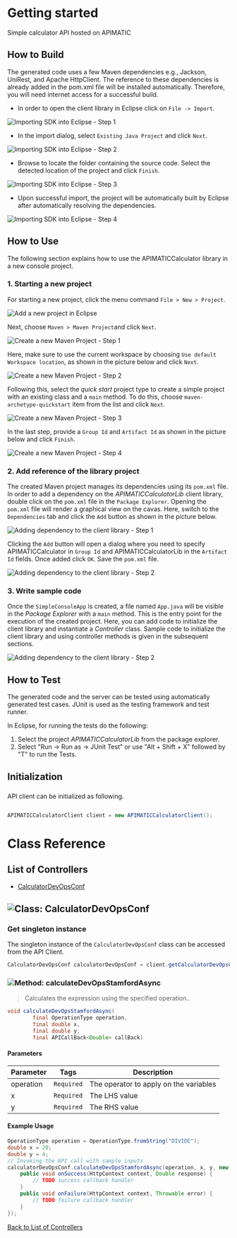 # Getting started

Simple calculator API hosted on APIMATIC

## How to Build

The generated code uses a few Maven dependencies e.g., Jackson, UniRest,
and Apache HttpClient. The reference to these dependencies is already
added in the pom.xml file will be installed automatically. Therefore,
you will need internet access for a successful build.

* In order to open the client library in Eclipse click on ``` File -> Import ```.

![Importing SDK into Eclipse - Step 1](https://apidocs.io/illustration/java?step=import0&workspaceFolder=APIMATIC%20Calculator-Java&workspaceName=APIMATICCalculator&projectName=APIMATICCalculatorLib&rootNamespace=io.apimatic.examples)

* In the import dialog, select ``` Existing Java Project ``` and click ``` Next ```.

![Importing SDK into Eclipse - Step 2](https://apidocs.io/illustration/java?step=import1&workspaceFolder=APIMATIC%20Calculator-Java&workspaceName=APIMATICCalculator&projectName=APIMATICCalculatorLib&rootNamespace=io.apimatic.examples)

* Browse to locate the folder containing the source code. Select the detected location of the project and click ``` Finish ```.

![Importing SDK into Eclipse - Step 3](https://apidocs.io/illustration/java?step=import2&workspaceFolder=APIMATIC%20Calculator-Java&workspaceName=APIMATICCalculator&projectName=APIMATICCalculatorLib&rootNamespace=io.apimatic.examples)

* Upon successful import, the project will be automatically built by Eclipse after automatically resolving the dependencies.

![Importing SDK into Eclipse - Step 4](https://apidocs.io/illustration/java?step=import3&workspaceFolder=APIMATIC%20Calculator-Java&workspaceName=APIMATICCalculator&projectName=APIMATICCalculatorLib&rootNamespace=io.apimatic.examples)

## How to Use

The following section explains how to use the APIMATICCalculator library in a new console project.

### 1. Starting a new project

For starting a new project, click the menu command ``` File > New > Project ```.

![Add a new project in Eclipse](https://apidocs.io/illustration/java?step=createNewProject0&workspaceFolder=APIMATIC%20Calculator-Java&workspaceName=APIMATICCalculator&projectName=APIMATICCalculatorLib&rootNamespace=io.apimatic.examples)

Next, choose ``` Maven > Maven Project ```and click ``` Next ```.

![Create a new Maven Project - Step 1](https://apidocs.io/illustration/java?step=createNewProject1&workspaceFolder=APIMATIC%20Calculator-Java&workspaceName=APIMATICCalculator&projectName=APIMATICCalculatorLib&rootNamespace=io.apimatic.examples)

Here, make sure to use the current workspace by choosing ``` Use default Workspace location ```, as shown in the picture below and click ``` Next ```.

![Create a new Maven Project - Step 2](https://apidocs.io/illustration/java?step=createNewProject2&workspaceFolder=APIMATIC%20Calculator-Java&workspaceName=APIMATICCalculator&projectName=APIMATICCalculatorLib&rootNamespace=io.apimatic.examples)

Following this, select the *quick start* project type to create a simple project with an existing class and a ``` main ``` method. To do this, choose ``` maven-archetype-quickstart ``` item from the list and click ``` Next ```.

![Create a new Maven Project - Step 3](https://apidocs.io/illustration/java?step=createNewProject3&workspaceFolder=APIMATIC%20Calculator-Java&workspaceName=APIMATICCalculator&projectName=APIMATICCalculatorLib&rootNamespace=io.apimatic.examples)

In the last step, provide a ``` Group Id ``` and ``` Artifact Id ``` as shown in the picture below and click ``` Finish ```.

![Create a new Maven Project - Step 4](https://apidocs.io/illustration/java?step=createNewProject4&workspaceFolder=APIMATIC%20Calculator-Java&workspaceName=APIMATICCalculator&projectName=APIMATICCalculatorLib&rootNamespace=io.apimatic.examples)

### 2. Add reference of the library project

The created Maven project manages its dependencies using its ``` pom.xml ``` file. In order to add a dependency on the *APIMATICCalculatorLib* client library, double click on the ``` pom.xml ``` file in the ``` Package Explorer ```. Opening the ``` pom.xml ``` file will render a graphical view on the cavas. Here, switch to the ``` Dependencies ``` tab and click the ``` Add ``` button as shown in the picture below.

![Adding dependency to the client library - Step 1](https://apidocs.io/illustration/java?step=testProject0&workspaceFolder=APIMATIC%20Calculator-Java&workspaceName=APIMATICCalculator&projectName=APIMATICCalculatorLib&rootNamespace=io.apimatic.examples)

Clicking the ``` Add ``` button will open a dialog where you need to specify APIMATICCalculator in ``` Group Id ``` and APIMATICCalculatorLib in the ``` Artifact Id ``` fields. Once added click ``` OK ```. Save the ``` pom.xml ``` file.

![Adding dependency to the client library - Step 2](https://apidocs.io/illustration/java?step=testProject1&workspaceFolder=APIMATIC%20Calculator-Java&workspaceName=APIMATICCalculator&projectName=APIMATICCalculatorLib&rootNamespace=io.apimatic.examples)

### 3. Write sample code

Once the ``` SimpleConsoleApp ``` is created, a file named ``` App.java ``` will be visible in the *Package Explorer* with a ``` main ``` method. This is the entry point for the execution of the created project.
Here, you can add code to initialize the client library and instantiate a *Controller* class. Sample code to initialize the client library and using controller methods is given in the subsequent sections.

![Adding dependency to the client library - Step 2](https://apidocs.io/illustration/java?step=testProject2&workspaceFolder=APIMATIC%20Calculator-Java&workspaceName=APIMATICCalculator&projectName=APIMATICCalculatorLib&rootNamespace=io.apimatic.examples)

## How to Test

The generated code and the server can be tested using automatically generated test cases. 
JUnit is used as the testing framework and test runner.

In Eclipse, for running the tests do the following:

1. Select the project *APIMATICCalculatorLib* from the package explorer.
2. Select "Run -> Run as -> JUnit Test" or use "Alt + Shift + X" followed by "T" to run the Tests.

## Initialization

### 

API client can be initialized as following.

```java

APIMATICCalculatorClient client = new APIMATICCalculatorClient();
```


# Class Reference

## <a name="list_of_controllers"></a>List of Controllers

* [CalculatorDevOpsConf](#calculator_dev_ops_conf)

## <a name="calculator_dev_ops_conf"></a>![Class: ](https://apidocs.io/img/class.png "io.apimatic.examples.controllers.CalculatorDevOpsConf") CalculatorDevOpsConf

### Get singleton instance

The singleton instance of the ``` CalculatorDevOpsConf ``` class can be accessed from the API Client.

```java
CalculatorDevOpsConf calculatorDevOpsConf = client.getCalculatorDevOpsConf();
```

### <a name="calculate_dev_ops_stamford_async"></a>![Method: ](https://apidocs.io/img/method.png "io.apimatic.examples.controllers.CalculatorDevOpsConf.calculateDevOpsStamfordAsync") calculateDevOpsStamfordAsync

> Calculates the expression using the specified operation..


```java
void calculateDevOpsStamfordAsync(
        final OperationType operation,
        final double x,
        final double y,
        final APICallBack<Double> callBack)
```

#### Parameters

| Parameter | Tags | Description |
|-----------|------|-------------|
| operation |  ``` Required ```  | The operator to apply on the variables |
| x |  ``` Required ```  | The LHS value |
| y |  ``` Required ```  | The RHS value |


#### Example Usage

```java
OperationType operation = OperationType.fromString("DIVIDE");
double x = 20;
double y = 4;
// Invoking the API call with sample inputs
calculatorDevOpsConf.calculateDevOpsStamfordAsync(operation, x, y, new APICallBack<Double>() {
    public void onSuccess(HttpContext context, Double response) {
        // TODO success callback handler
    }
    public void onFailure(HttpContext context, Throwable error) {
        // TODO failure callback handler
    }
});

```


[Back to List of Controllers](#list_of_controllers)



